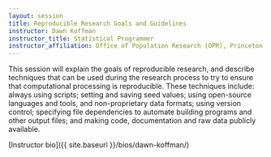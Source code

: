 ```yaml
---
layout: session
title: Reproducible Research Goals and Guidelines
instructor: Dawn Koffman
instructor_title: Statistical Programmer
instructor_affiliation: Office of Population Research (OPR), Princeton University
---
```



This session will explain the goals of reproducible research, and describe techniques that can be used during the research process to try to ensure that computational processing is reproducible. These techniques include: always using scripts; setting and saving seed values; using open-source languages and tools, and non-proprietary data formats; using version control; specifying file dependencies to automate building programs and other output files; and making code, documentation and raw data publicly available.

[Instructor bio]({{ site.baseurl }}/bios/dawn-koffman/)
